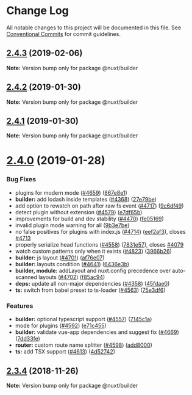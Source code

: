 # Change Log

All notable changes to this project will be documented in this file.
See [Conventional Commits](https://conventionalcommits.org) for commit guidelines.

## [2.4.3](https://github.com/nuxt/nuxt.js/compare/v2.4.2...v2.4.3) (2019-02-06)

**Note:** Version bump only for package @nuxt/builder





## [2.4.2](https://github.com/nuxt/nuxt.js/compare/v2.4.1...v2.4.2) (2019-01-30)

**Note:** Version bump only for package @nuxt/builder





## [2.4.1](https://github.com/nuxt/nuxt.js/compare/v2.4.0...v2.4.1) (2019-01-30)

**Note:** Version bump only for package @nuxt/builder





# [2.4.0](https://github.com/nuxt/nuxt.js/compare/v2.3.4...v2.4.0) (2019-01-28)


### Bug Fixes

* plugins for modern mode ([#4659](https://github.com/nuxt/nuxt.js/issues/4659)) ([867e8e1](https://github.com/nuxt/nuxt.js/commit/867e8e1))
* **builder:** add lodash inside templates ([#4368](https://github.com/nuxt/nuxt.js/issues/4368)) ([27e79be](https://github.com/nuxt/nuxt.js/commit/27e79be))
* add option to rewatch on path after raw fs event ([#4717](https://github.com/nuxt/nuxt.js/issues/4717)) ([9c6df49](https://github.com/nuxt/nuxt.js/commit/9c6df49))
* detect plugin without extension ([#4579](https://github.com/nuxt/nuxt.js/issues/4579)) ([e7df65b](https://github.com/nuxt/nuxt.js/commit/e7df65b))
* improvements for build and dev stability ([#4470](https://github.com/nuxt/nuxt.js/issues/4470)) ([fe05169](https://github.com/nuxt/nuxt.js/commit/fe05169))
* invalid plugin mode warning for all ([9b3e7be](https://github.com/nuxt/nuxt.js/commit/9b3e7be))
* no false positives for plugins with index.js ([#4714](https://github.com/nuxt/nuxt.js/issues/4714)) ([eef2af3](https://github.com/nuxt/nuxt.js/commit/eef2af3)), closes [#4713](https://github.com/nuxt/nuxt.js/issues/4713)
* properly serialize head functions ([#4558](https://github.com/nuxt/nuxt.js/issues/4558)) ([7831e57](https://github.com/nuxt/nuxt.js/commit/7831e57)), closes [#4079](https://github.com/nuxt/nuxt.js/issues/4079)
* watch custom patterns only when it exists ([#4823](https://github.com/nuxt/nuxt.js/issues/4823)) ([3966b26](https://github.com/nuxt/nuxt.js/commit/3966b26))
* **builder:** js layout ([#4701](https://github.com/nuxt/nuxt.js/issues/4701)) ([af76e07](https://github.com/nuxt/nuxt.js/commit/af76e07))
* **builder:** layouts condition ([#4641](https://github.com/nuxt/nuxt.js/issues/4641)) ([6436e3b](https://github.com/nuxt/nuxt.js/commit/6436e3b))
* **builder, module:** addLayout and nuxt.config precedence over auto-scanned layouts ([#4702](https://github.com/nuxt/nuxt.js/issues/4702)) ([f85ac94](https://github.com/nuxt/nuxt.js/commit/f85ac94))
* **deps:** update all non-major dependencies ([#4358](https://github.com/nuxt/nuxt.js/issues/4358)) ([45fdae0](https://github.com/nuxt/nuxt.js/commit/45fdae0))
* **ts:** switch from babel preset to ts-loader ([#4563](https://github.com/nuxt/nuxt.js/issues/4563)) ([75e3df6](https://github.com/nuxt/nuxt.js/commit/75e3df6))


### Features

* **builder:** optional typescript support ([#4557](https://github.com/nuxt/nuxt.js/issues/4557)) ([7145c1a](https://github.com/nuxt/nuxt.js/commit/7145c1a))
* mode for plugins ([#4592](https://github.com/nuxt/nuxt.js/issues/4592)) ([e71c455](https://github.com/nuxt/nuxt.js/commit/e71c455))
* **builder:** validate vue-app dependencies and suggest fix ([#4669](https://github.com/nuxt/nuxt.js/issues/4669)) ([7dd33fe](https://github.com/nuxt/nuxt.js/commit/7dd33fe))
* **router:** custom route name splitter ([#4598](https://github.com/nuxt/nuxt.js/issues/4598)) ([add8000](https://github.com/nuxt/nuxt.js/commit/add8000))
* **ts:** add TSX support ([#4613](https://github.com/nuxt/nuxt.js/issues/4613)) ([4d52742](https://github.com/nuxt/nuxt.js/commit/4d52742))





## [2.3.4](https://github.com/nuxt/nuxt.js/compare/v2.3.2...v2.3.4) (2018-11-26)

**Note:** Version bump only for package @nuxt/builder
